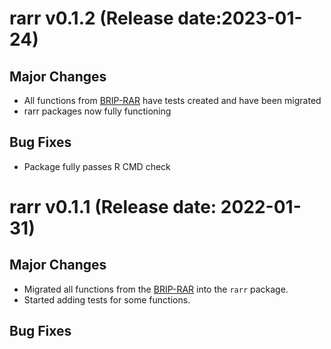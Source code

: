 # rarr v0.1.2 (Release date:2023-01-24)

## Major Changes

-   All functions from [BRIP-RAR](https://github.com/MVR-GIS/BRIP-RAR) have tests created and have been migrated
-   rarr packages now fully functioning


## Bug Fixes

-   Package fully passes R CMD check

# rarr v0.1.1 (Release date: 2022-01-31)

## Major Changes

-   Migrated all functions from the [BRIP-RAR](https://github.com/MVR-GIS/BRIP-RAR) into the `rarr` package.
-   Started adding tests for some functions.

## Bug Fixes
